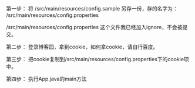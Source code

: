 第一步：
将
/src/main/resources/config.sample
另存一份，存的名字为：
/src/main/resources/config.properties

/src/main/resources/config.properties 这个文件我已经加入ignore，不会被提交。

第二步：
登录博客园，拿到cookie，如何拿cookie，请自行百度。

第三步：
把cookie复制到/src/main/resources/config.properties下的cookie项中。

第四步：
执行App.java的main方法